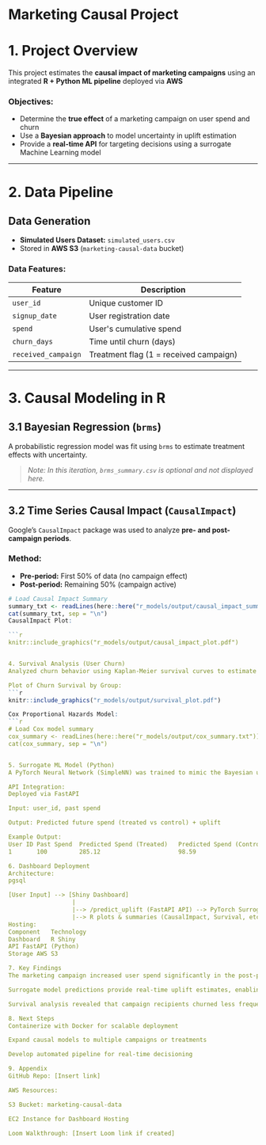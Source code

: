 # Marketing Causal Project


# 1. Project Overview

This project estimates the **causal impact of marketing campaigns** using an integrated **R + Python ML pipeline** deployed via **AWS**

### Objectives:

- Determine the **true effect** of a marketing campaign on user spend and churn
- Use a **Bayesian approach** to model uncertainty in uplift estimation
- Provide a **real-time API** for targeting decisions using a surrogate Machine Learning model

---


# 2. Data Pipeline

## Data Generation

- **Simulated Users Dataset:** `simulated_users.csv`  
- Stored in **AWS S3** (`marketing-causal-data` bucket)

### Data Features:

| Feature | Description |
|----------|-------------|
| `user_id` | Unique customer ID |
| `signup_date` | User registration date |
| `spend` | User's cumulative spend |
| `churn_days` | Time until churn (days) |
| `received_campaign` | Treatment flag (1 = received campaign) |

---


# 3. Causal Modeling in R

## 3.1 Bayesian Regression (`brms`)

A probabilistic regression model was fit using `brms` to estimate treatment effects with uncertainty.

> _Note: In this iteration, `brms_summary.csv` is optional and not displayed here._

---

## 3.2 Time Series Causal Impact (`CausalImpact`)

Google’s `CausalImpact` package was used to analyze **pre- and post-campaign periods**.

### Method:

- **Pre-period:** First 50% of data (no campaign effect)
- **Post-period:** Remaining 50% (campaign active)

```r
# Load Causal Impact Summary
summary_txt <- readLines(here::here("r_models/output/causal_impact_summary.txt"))
cat(summary_txt, sep = "\n")
CausalImpact Plot:

```r
knitr::include_graphics("r_models/output/causal_impact_plot.pdf")


4. Survival Analysis (User Churn)
Analyzed churn behavior using Kaplan-Meier survival curves to estimate retention.

Plot of Churn Survival by Group:
```r
knitr::include_graphics("r_models/output/survival_plot.pdf")

Cox Proportional Hazards Model:
```r
# Load Cox model summary
cox_summary <- readLines(here::here("r_models/output/cox_summary.txt"))
cat(cox_summary, sep = "\n")


5. Surrogate ML Model (Python)
A PyTorch Neural Network (SimpleNN) was trained to mimic the Bayesian uplift predictions for real-time inference.

API Integration:
Deployed via FastAPI

Input: user_id, past spend

Output: Predicted future spend (treated vs control) + uplift

Example Output:
User ID	Past Spend	Predicted Spend (Treated)	Predicted Spend (Control)	Uplift
1	    100	        285.12	                    98.59	                    186.53

6. Dashboard Deployment
Architecture:
pgsql

[User Input] --> [Shiny Dashboard]  
                  |  
                  |--> /predict_uplift (FastAPI API) --> PyTorch Surrogate Model  
                  |--> R plots & summaries (CausalImpact, Survival, etc.)  
Hosting:
Component	Technology
Dashboard	R Shiny
API	FastAPI (Python)
Storage	AWS S3

7. Key Findings
The marketing campaign increased user spend significantly in the post-period.

Surrogate model predictions provide real-time uplift estimates, enabling targeted campaign delivery.

Survival analysis revealed that campaign recipients churned less frequently than the control group.

8. Next Steps
Containerize with Docker for scalable deployment

Expand causal models to multiple campaigns or treatments

Develop automated pipeline for real-time decisioning

9. Appendix
GitHub Repo: [Insert link]

AWS Resources:

S3 Bucket: marketing-causal-data

EC2 Instance for Dashboard Hosting

Loom Walkthrough: [Insert Loom link if created]
